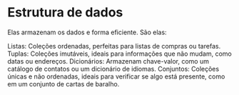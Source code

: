 # Estrutura de dados
Elas armazenam os dados e forma eficiente. São elas:

Listas: Coleções ordenadas, perfeitas para listas de compras ou tarefas.
Tuplas: Coleções imutáveis, ideais para informações que não mudam, como datas ou endereços.
Dicionários: Armazenam chave-valor, como um catálogo de contatos ou um dicionário de idiomas.
Conjuntos: Coleções únicas e não ordenadas, ideais para verificar se algo está presente, como em um conjunto de cartas de baralho.